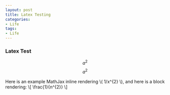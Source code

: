 ```yaml
---
layout: post
title: Latex Testing
categories:
- Life
tags:
- Life
---
```



### Latex Test

$$a^2$$
$$ a^2 $$

Here is an example MathJax inline rendering \\( 1/x^{2} \\), and here is a block rendering: 
\\[ \frac{1}{n^{2}} \\]


